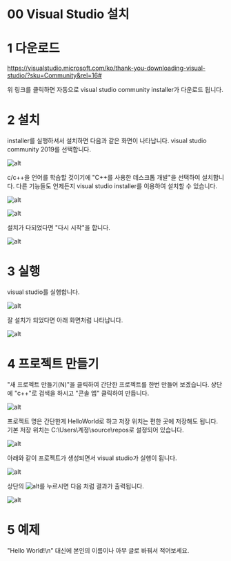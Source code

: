 00 Visual Studio 설치
===


# 1 다운로드

https://visualstudio.microsoft.com/ko/thank-you-downloading-visual-studio/?sku=Community&rel=16#

위 링크를 클릭하면 자동으로 visual studio community installer가 다운로드 됩니다.

# 2 설치

installer를 실행하셔서 설치하면 다음과 같은 화면이 나타납니다. visual studio community 2019를 선택합니다.

![alt](설치/1.png)

c/c++을 언어를 학습할 것이기에 "C++를 사용한 데스크톱 개발"을 선택하여 설치합니다. 다른 기능들도 언제든지 visual studio installer를 이용하여 설치할 수 있습니다.

![alt](설치/2.png)

![alt](설치/3.png)

설치가 다되었다면 "다시 시작"을 합니다.

![alt](설치/4.png)


# 3 실행

visual studio를 실행합니다.

![alt](설치/5.png)

잘 설치가 되었다면 아래 화면처럼 나타납니다.

![alt](설치/6.png)

# 4 프로젝트 만들기

"새 프로젝트 만들기(N)"을 클릭하여 간단한 프로젝트를 한번 만들어 보겠습니다. 상단에 "c++"로 검색을 하시고 "콘솔 앱" 클릭하여 만듭니다.

![alt](설치/7.png)

프로젝트 명은 간단한게 HelloWorld로 하고 저장 위치는 편한 곳에 저장해도 됩니다. 기본 저장 위치는 C:\Users\계정\source\repos로 설정되어 있습니다.

![alt](설치/8.png)

아래와 같이 프로젝트가 생성되면서 visual studio가 실행이 됩니다. 

![alt](설치/9.png)

상단의 ![alt](설치/10.png)를 누르시면 다음 처럼 결과가 출력됩니다.

![alt](설치/11.png)


# 5 예제

"Hello World!\n" 대신에 본인의 이름이나 아무 글로 바꿔서 적어보세요.